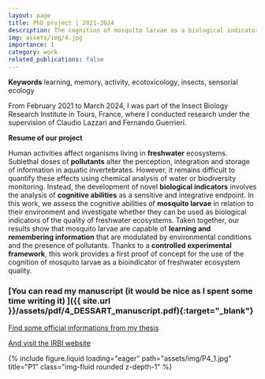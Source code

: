 ```yaml
---
layout: page
title: PhD project | 2021-2024
description: The cognition of mosquito larvae as a biological indicator of the quality of aquatic ecosystems
img: assets/img/4.jpg
importance: 1
category: work
related_publications: false
---
```

**Keywords** learning, memory, activity, ecotoxicology, insects, sensorial ecology

From February 2021 to March 2024, I was part of the Insect Biology Research Institute in Tours, France, where I conducted research under the supervision of Claudio Lazzari and Fernando Guerrieri.

**Resume of our project**

Human activities affect organisms living in **freshwater** ecosystems. Sublethal doses of **pollutants** alter the perception, integration and storage of information in aquatic invertebrates. However, it remains difficult to quantify these effects using chemical analysis of water or biodiversity monitoring. Instead, the development of novel **biological indicators** involves the analysis of **cognitive abilities** as a sensitive and integrative endpoint. In this work, we assess the cognitive abilities of **mosquito larvae** in relation to their environment and investigate whether they can be used as biological indicators of the quality of freshwater ecosystems. Taken together, our results show that mosquito larvae are capable of **learning and remembering information** that are modulated by environmental conditions and the presence of pollutants. Thanks to a **controlled experimental framework**, this work provides a first proof of concept for the use of the cognition of mosquito larvae as a bioindicator of freshwater ecosystem quality.

### <span>[You can read my manuscript (it would be nice as I spent some time writing it) ]({{ site.url }}/assets/pdf/4_DESSART_manuscript.pdf){:target="\_blank"}</span>

[Find some official informations from my thesis](https://theses.fr/s264355)

[And visit the IRBI website](https://irbi.univ-tours.fr/version-francaise/recherche/equipe-3-inov)

<div class="row">
    <div class="col-sm mt-3 mt-md-0">
        {% include figure.liquid loading="eager" path="assets/img/P4_1.jpg" title="P1" class="img-fluid rounded z-depth-1" %}
    </div>
</div>

